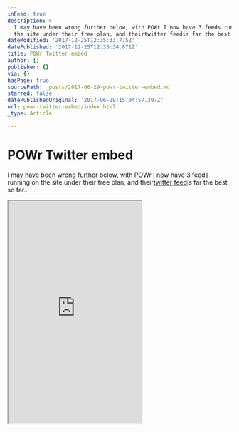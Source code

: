 ```yaml
---
inFeed: true
description: >-
  I may have been wrong further below, with POWr I now have 3 feeds running on
  the site under their free plan, and theirtwitter feedis far the best so far..
dateModified: '2017-12-25T12:35:33.775Z'
datePublished: '2017-12-25T12:35:34.871Z'
title: POWr Twitter embed
author: []
publisher: {}
via: {}
hasPage: true
sourcePath: _posts/2017-06-29-powr-twitter-embed.md
starred: false
datePublishedOriginal: '2017-06-29T15:04:57.397Z'
url: powr-twitter-embed/index.html
_type: Article

---
```

# POWr Twitter embed

I may have been wrong further below, with POWr I now have 3 feeds running on the site under their free plan, and their[twitter feed][0]is far the best so far..

<iframe src="https://the-grid.github.io/ed-userhtml/?g=eJwlzEEOwiAQQNG9p5jMnmJJqWkCXMU0MEYMWgKTYm_fVld_9b6pvsTMUIu3KGVrrctLK11c5K-vikBfpvKZk-Atk8UnvxM6I__SwQVMiCv4NNdq8VSCW-TDiAdRQIjB4qiVUldF936Yhtuo-0mfjwO6HbI_Krs" height="500" style=""></iframe>



[0]: https://www.powr.io/plugins/twitter-feed/standalone?id=9782978&